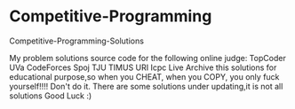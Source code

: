 # Competitive-Programming
Competitive-Programming-Solutions

My problem solutions source code for the following online judge:
TopCoder
UVa
CodeForces
Spoj
TJU
TIMUS
URI
Icpc Live Archive
this solutions for educational purpose,so when you CHEAT, when you COPY, you only fuck yourself!!!! Don't do it.
There are some solutions under updating,it is not all solutions
Good Luck :)

